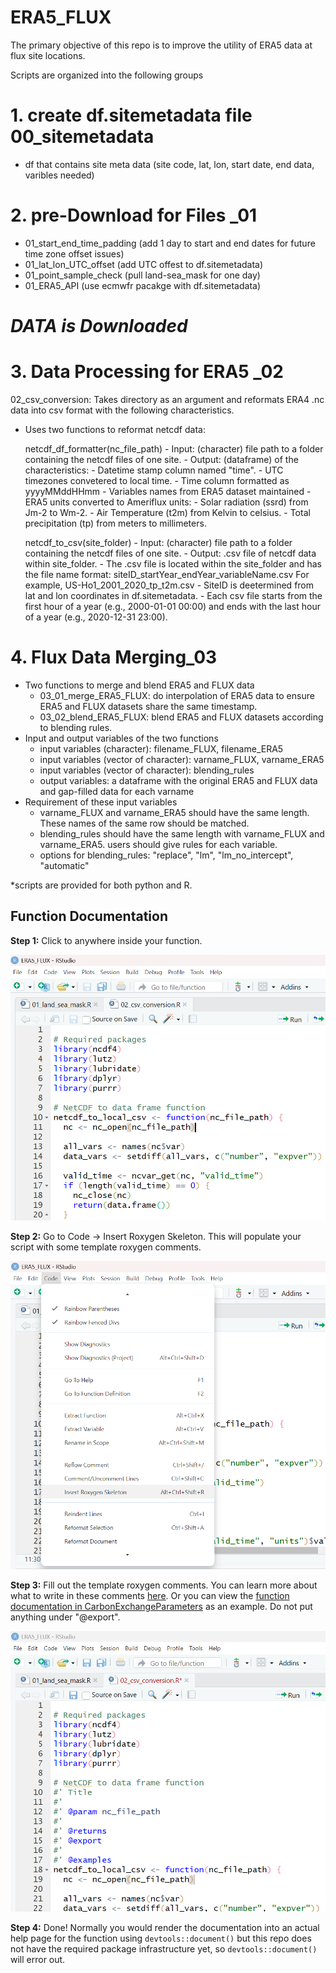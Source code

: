 # ERA5_FLUX

The primary objective of this repo is to improve the utility of ERA5 data at flux site locations. 

Scripts are organized into the following groups
# 1. create df.sitemetadata file 00_sitemetadata
- df that contains site meta data (site code, lat, lon, start date, end data, varibles needed)
# 2. pre-Download for Files _01
- 01_start_end_time_padding (add 1 day to start and end dates for future time zone offset issues)
- 01_lat_lon_UTC_offset (add UTC offest to df.sitemetadata)
- 01_point_sample_check (pull land-sea_mask for one day)
- 01_ERA5_API (use ecmwfr pacakge with df.sitemetadata)
  
# ***DATA is Downloaded***

# 3. Data Processing for ERA5 _02

02_csv_conversion: Takes directory as an argument and reformats ERA4 .nc data into csv format with the following characteristics.
- Uses two functions to reformat netcdf data:
  
  netcdf_df_formatter(nc_file_path)
       - Input: (character) file path to a folder containing the netcdf files of one site.
       - Output: (dataframe) of the characteristics:
          - Datetime stamp column named "time".
          - UTC timezones convetered to local time.
          - Time column formatted as yyyyMMddHHmm
          - Variables names from ERA5 dataset maintained
          - ERA5 units converted to Ameriflux units:
          - Solar radiation (ssrd) from Jm-2 to Wm-2.
          - Air Temperature (t2m) from Kelvin to celsius.
          - Total precipitation (tp) from meters to millimeters.
  
    netcdf_to_csv(site_folder)
       - Input: (character) file path to a folder containing the netcdf files of one site.
       - Output: .csv file of netcdf data within site_folder.
           - The .csv file is located within the site_folder and has the file name format: siteID_startYear_endYear_variableName.csv For example, US-Ho1_2001_2020_tp_t2m.csv
           - SiteID is deetermined from lat and lon coordinates in df.sitemetadata.
           - Each csv file starts from the first hour of a year (e.g., 2000-01-01 00:00) and ends with the last hour of a year (e.g., 2020-12-31 23:00). 


# 4. Flux Data Merging_03
- Two functions to merge and blend ERA5 and FLUX data
  - 03_01_merge_ERA5_FLUX: do interpolation of ERA5 data to ensure ERA5 and FLUX datasets share the same timestamp.  
  - 03_02_blend_ERA5_FLUX: blend ERA5 and FLUX datasets according to blending rules.
- Input and output variables of the two functions
  - input variables (character): filename_FLUX, filename_ERA5
  - input variables (vector of character): varname_FLUX, varname_ERA5
  - input variables (vector of character): blending_rules
  - output variables: a dataframe with the original ERA5 and FLUX data and gap-filled data for each varname
- Requirement of these input variables
  - varname_FLUX and varname_ERA5 should have the same length. These names of the same row should be matched.
  - blending_rules should have the same length with varname_FLUX and varname_ERA5. users should give rules for each variable.
  - options for blending_rules: "replace", "lm", "lm_no_intercept", "automatic"

*scripts are provided for both python and R.

## Function Documentation

**Step 1:** Click to anywhere inside your function.

![](images/funct_doc1.png)

**Step 2:** Go to Code -> Insert Roxygen Skeleton. This will populate your script with some template roxygen comments.

![](images/funct_doc2.png)

**Step 3:** Fill out the template roxygen comments. You can learn more about what to write in these comments [here](https://r-pkgs.org/man.html). Or you can view the [function documentation in CarbonExchangeParameters](https://github.com/Malone-Disturbance-Ecology-Lab/CarbonExchangeParameters/tree/main/R) as an example. Do not put anything under "\@export".

![](images/funct_doc3.png)

**Step 4:** Done! Normally you would render the documentation into an actual help page for the function using `devtools::document()` but this repo does not have the required package infrastructure yet, so `devtools::document()` will error out. 

